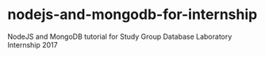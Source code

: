 # nodejs-and-mongodb-for-internship
NodeJS and MongoDB tutorial for Study Group Database Laboratory Internship 2017
